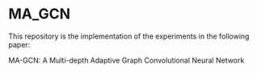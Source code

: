 # MA_GCN 
This repository is the implementation of the experiments in the following paper:

MA-GCN: A Multi-depth Adaptive Graph Convolutional Neural Network
 
